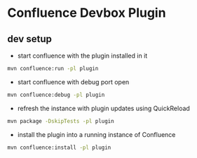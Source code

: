 # Confluence Devbox Plugin

## dev setup

* start confluence with the plugin installed in it

```bash
mvn confluence:run -pl plugin
```

* start confluence with debug port open

```bash
mvn confluence:debug -pl plugin
```

* refresh the instance with plugin updates using QuickReload

```bash
mvn package -DskipTests -pl plugin
```

* install the plugin into a running instance of Confluence

```bash
mvn confluence:install -pl plugin
```
